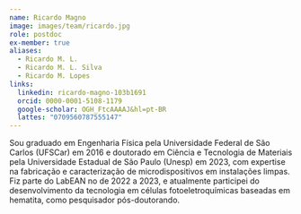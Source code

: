 ```yaml
---
name: Ricardo Magno
image: images/team/ricardo.jpg
role: postdoc
ex-member: true
aliases:
  - Ricardo M. L.
  - Ricardo M. L. Silva
  - Ricardo M. Lopes
links:
  linkedin: ricardo-magno-103b1691
  orcid: 0000-0001-5108-1179
  google-scholar: OGH_FtcAAAAJ&hl=pt-BR 
  lattes: "0709560787555147"
---
```


Sou graduado em Engenharia Física pela Universidade Federal de São Carlos (UFSCar) em 2016 e doutorado em Ciência e Tecnologia de Materiais pela Universidade Estadual de São Paulo (Unesp) em 2023, com expertise na fabricação e caracterização de microdispositivos em instalações limpas. Fiz parte do LabEAN no de 2022 a 2023, e atualmente participei do desenvolvimento da tecnologia em células fotoeletroquímicas baseadas em hematita, como pesquisador pós-doutorando.